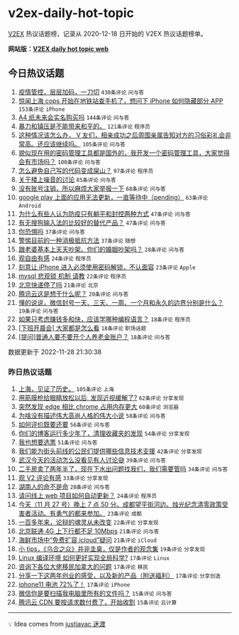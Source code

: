 # v2ex-daily-hot-topic

[V2EX](https://www.v2ex.com/) 热议话题榜，记录从 2020-12-18 日开始的 V2EX 热议话题榜单。

**网站版：[V2EX daily hot topic web](https://boojack.github.io/v2ex-daily-hot-topic-web/)**

## 今日热议话题

<!-- TODAY BEGIN -->

1. [疫情管控，层层加码，一刀切](https://www.v2ex.com/t/898448) `430条评论` `问与答`
1. [惊闻上海 cops 开始在地铁站查手机了，想问下 iPhone 如何隐藏部分 APP](https://www.v2ex.com/t/898618) `153条评论` `iPhone`
1. [A4 纸未来会实名购买吗](https://www.v2ex.com/t/898477) `144条评论` `问与答`
1. [暴力和镇压是不能带来和平的。](https://www.v2ex.com/t/898476) `121条评论` `程序员`
1. [这种情况该怎么办， V 友们，相亲成功之后周围亲属告知对方的习俗彩礼会非常高。还应该继续吗。](https://www.v2ex.com/t/898395) `105条评论` `问与答`
1. [貌似现在用的密码管理工具都是国外的，我开发一个密码管理工具，大家觉得会有市场吗？](https://www.v2ex.com/t/898418) `100条评论` `问与答`
1. [怎么避免自己写的代码变成屎山？](https://www.v2ex.com/t/898413) `97条评论` `程序员`
1. [关于楼上噪音的讨论](https://www.v2ex.com/t/898568) `85条评论` `问与答`
1. [没有账号注销，所以麻烦大家举报一下](https://www.v2ex.com/t/898411) `68条评论` `问与答`
1. [google play 上面的应用无法更新，一直等待中（pending）](https://www.v2ex.com/t/898414) `63条评论` `Android`
1. [为什么有些人认为防疫只有躺平和封控两种方式](https://www.v2ex.com/t/898668) `47条评论` `问与答`
1. [有无搜狗输入法的比较好的替代产品？](https://www.v2ex.com/t/898444) `47条评论` `问与答`
1. [你恐惧吗](https://www.v2ex.com/t/898625) `37条评论` `问与答`
1. [警惕目前的一种消极抵抗方法](https://www.v2ex.com/t/898605) `37条评论` `随想`
1. [跟老婆基本上天天吵架。你们的婚姻吵架吗？](https://www.v2ex.com/t/898602) `28条评论` `问与答`
1. [观自由有感](https://www.v2ex.com/t/898485) `24条评论` `程序员`
1. [刻意让 iPhone 进入必须使用密码解锁，不认面容](https://www.v2ex.com/t/898621) `23条评论` `Apple`
1. [mysql 悲观锁 机制 请教](https://www.v2ex.com/t/898510) `22条评论` `程序员`
1. [北京快递停了吗](https://www.v2ex.com/t/898404) `21条评论` `北京`
1. [腾讯云这是想干什么呢？](https://www.v2ex.com/t/898394) `20条评论` `问与答`
1. [懂的说说，微信封号一天、三天、一周、一个月和永久的边界分别是什么？](https://www.v2ex.com/t/898420) `19条评论` `问与答`
1. [如果只考虑赚钱多和快，应该学哪种编程语言？](https://www.v2ex.com/t/898663) `18条评论` `程序员`
1. [[下班开晨会] 大家都是怎么看](https://www.v2ex.com/t/898580) `18条评论` `职场话题`
1. [[提问]普通人要不要开个人养老金账户？](https://www.v2ex.com/t/898451) `18条评论` `问与答`

数据更新于 2022-11-28 21:30:38

<!-- TODAY END -->

### 昨日热议话题

<!-- YESTERDAY BEGIN -->

1. [上海，见证了历史。](https://www.v2ex.com/t/898212) `105条评论` `上海`
1. [用筋膜枪给眼睛放松以后, 发现近视缓解了?](https://www.v2ex.com/t/898285) `62条评论` `分享发现`
1. [突然发现 edge 相比 chrome 占用内存更大](https://www.v2ex.com/t/898253) `60条评论` `浏览器`
1. [为啥没有描述伟大高尚人格的伟大小说](https://www.v2ex.com/t/898291) `58条评论` `问与答`
1. [如何评价既要还要](https://www.v2ex.com/t/898247) `56条评论` `问与答`
1. [你们的博客运行多少年了，清理收藏夹的发现](https://www.v2ex.com/t/898305) `54条评论` `分享发现`
1. [我也想要选票](https://www.v2ex.com/t/898218) `51条评论` `问与答`
1. [我们能为街头前线的公民们提供哪些信息技术支援](https://www.v2ex.com/t/898231) `42条评论` `分享发现`
1. [武汉今天的活动怎么没看见有人讨论😅](https://www.v2ex.com/t/898371) `39条评论` `问与答`
1. [二手房卖了两年半了，现在下水出问题找我们，我们需要管吗](https://www.v2ex.com/t/898326) `34条评论` `问与答`
1. [观 V2 评论有感](https://www.v2ex.com/t/898226) `33条评论` `分享发现`
1. [湖南人的命不是命](https://www.v2ex.com/t/898209) `28条评论` `问与答`
1. [请问线上 web 项目如何自动更新？](https://www.v2ex.com/t/898339) `24条评论` `程序员`
1. [今天（11 月 27 号）晚上 7 点 50 分。成都望平街河边。烛光纪念清零政策受害者活动。有勇气的都来参加。](https://www.v2ex.com/t/898260) `23条评论` `成都`
1. [一百多年来，论辩的魂灵从未改变](https://www.v2ex.com/t/898225) `22条评论` `分享发现`
1. [北京联通 4G 上下行都不足 10Mbps](https://www.v2ex.com/t/898331) `21条评论` `问与答`
1. [海鲜市场中“免费扩容 icloud”疑问](https://www.v2ex.com/t/898275) `21条评论` `iCloud`
1. [小 tips，《乌合之众》并非圭臬，仅是作者的观念集](https://www.v2ex.com/t/898237) `19条评论` `分享发现`
1. [Linux 编译环境 如何更好实现全局科学?](https://www.v2ex.com/t/898300) `17条评论` `Linux`
1. [咨询下各位大佬移民加拿大的问题](https://www.v2ex.com/t/898273) `17条评论` `移民`
1. [分享一下这两年创业的感受，以及新的产品（附送福利）](https://www.v2ex.com/t/898269) `17条评论` `分享创造`
1. [iphone11 电池 72%了！](https://www.v2ex.com/t/898229) `17条评论` `iPhone`
1. [微信你是要扫描我电脑里所有的文件吗？](https://www.v2ex.com/t/898295) `15条评论` `问与答`
1. [腾讯云 CDN 要按请求数付费了，开始收割](https://www.v2ex.com/t/898280) `15条评论` `云计算`

<!-- YESTERDAY END -->

---

💡 Idea comes from [justjavac 迷渡](https://github.com/justjavac/)
